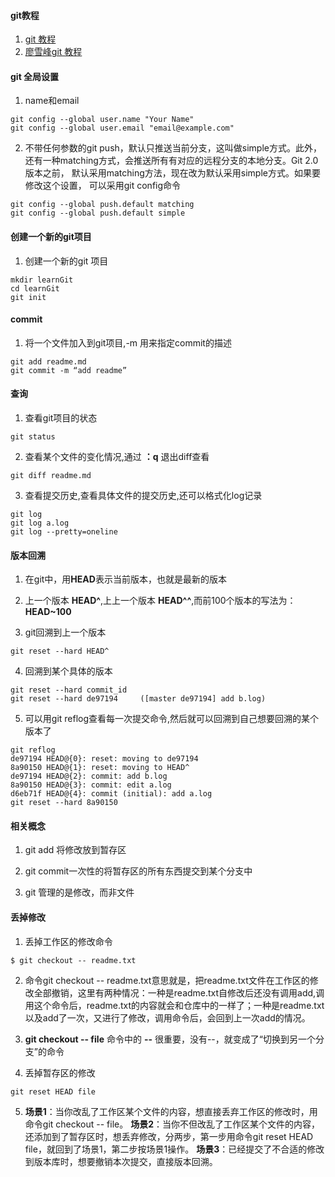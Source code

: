 #### git教程
1. [git 教程](http://www.yiibai.com/git/home.html)
2. [廖雪峰git 教程](http://www.liaoxuefeng.com/wiki/0013739516305929606dd18361248578c67b8067c8c017b000/)

#### git 全局设置
1. name和email
```
git config --global user.name "Your Name"
git config --global user.email "email@example.com"
```

2. 不带任何参数的git push，默认只推送当前分支，这叫做simple方式。此外，
还有一种matching方式，会推送所有有对应的远程分支的本地分支。Git 2.0版本之前，
默认采用matching方法，现在改为默认采用simple方式。如果要修改这个设置，
可以采用git config命令
```
git config --global push.default matching
git config --global push.default simple
```

#### 创建一个新的git项目
1. 创建一个新的git 项目
```
mkdir learnGit
cd learnGit
git init
```

#### commit
1. 将一个文件加入到git项目,-m 用来指定commit的描述
```
git add readme.md
git commit -m “add readme”
```

#### 查询

1. 查看git项目的状态
```
git status
```

2. 查看某个文件的变化情况,通过 **：q** 退出diff查看
```
git diff readme.md
```

3. 查看提交历史,查看具体文件的提交历史,还可以格式化log记录
```
git log
git log a.log
git log --pretty=oneline
```

#### 版本回溯
1. 在git中，用**HEAD**表示当前版本，也就是最新的版本

2. 上一个版本 **HEAD^**,上上一个版本 **HEAD^^**,而前100个版本的写法为：**HEAD~100**

3. git回溯到上一个版本
```
git reset --hard HEAD^
```

4. 回溯到某个具体的版本
```
git reset --hard commit_id
git reset --hard de97194     ([master de97194] add b.log)
```
5. 可以用git reflog查看每一次提交命令,然后就可以回溯到自己想要回溯的某个版本了
```
git reflog
de97194 HEAD@{0}: reset: moving to de97194
8a90150 HEAD@{1}: reset: moving to HEAD^
de97194 HEAD@{2}: commit: add b.log
8a90150 HEAD@{3}: commit: edit a.log
d6eb71f HEAD@{4}: commit (initial): add a.log
git reset --hard 8a90150
```

#### 相关概念
1. git add 将修改放到暂存区

2. git commit一次性的将暂存区的所有东西提交到某个分支中

3. git 管理的是修改，而非文件

#### 丢掉修改
1. 丢掉工作区的修改命令
```
$ git checkout -- readme.txt
```

2. 命令git checkout -- readme.txt意思就是，把readme.txt文件在工作区的修改全部撤销，这里有两种情况：一种是readme.txt自修改后还没有调用add,调用这个命令后，readme.txt的内容就会和仓库中的一样了；一种是readme.txt以及add了一次，又进行了修改，调用命令后，会回到上一次add的情况。

3. **git checkout -- file** 命令中的 **--** 很重要，没有--，就变成了“切换到另一个分支”的命令

4. 丢掉暂存区的修改
```
git reset HEAD file
```

5. **场景1**：当你改乱了工作区某个文件的内容，想直接丢弃工作区的修改时，用命令git checkout -- file。
**场景2**：当你不但改乱了工作区某个文件的内容，还添加到了暂存区时，想丢弃修改，分两步，第一步用命令git reset HEAD file，就回到了场景1，第二步按场景1操作。
**场景3**：已经提交了不合适的修改到版本库时，想要撤销本次提交，直接版本回溯。
